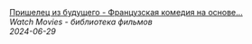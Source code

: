 <!--2024-06-29 09:11:52-->
<div class="yb">
  <a class="nodecor" href="/index.html?filmy/prishelec_iz_budushchego_-_francuzskaya_komediya_na_osnove_veb-seriala">
    <img class="preview" data-videoid="jU051KMWUGQ" src="https://i3.ytimg.com/vi/jU051KMWUGQ/hqdefault.jpg" align="middle" alt="">
  </a>
  <div class="inlbl text">
    <a class="nodecor" href="/index.html?filmy/prishelec_iz_budushchego_-_francuzskaya_komediya_na_osnove_veb-seriala">Пришелец из будущего - Французская комедия на основе...</a><br>
    <i class="smaller2">Watch Movies - библиотека фильмов</i><br>
    <i class="smaller3">2024-06-29</i>
  </div>
</div>

